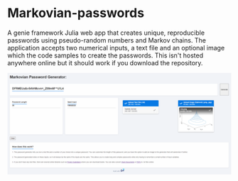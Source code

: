 # Markovian-passwords
A genie framework Julia web app that creates unique, reproducible passwords using pseudo-random numbers and Markov chains. The application accepts two numerical inputs, a text file and an optional image which the code samples to create the passwords. This isn't hosted anywhere online but it should work if you download the repository. 

![preview](MP-appexample.png)
